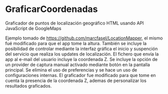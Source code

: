 # GraficarCoordenadas
Graficador de puntos de localización geográfico HTML usando API JavaScript de GoogleMaps

Ejemplo tomado de https://github.com/marcfasel/LocationMapper, el mismo fué modificado para que el app tome la altura. 
También se incluye la posibilidad de controlar mediante la interfaz gráfica el inicio y suspención del servicio que realiza los updates de localización.
El fichero que envía la app al e-mail del usuario incluye la coordenada Z.
Se incluye la opción de un provider de captura manual activado mediante botón en la pantalla principal.
Se elimina el uso de preferencias y se hace un uso de configuraciones internas.
El graficador fue modificado para que tome en cuenta la presencia de la coordenada Z, ademas de personalizar los resultados graficados.
